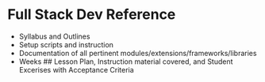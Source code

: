# Full Stack Dev Reference

* Syllabus and Outlines
* Setup scripts and instruction
* Documentation of all pertinent modules/extensions/frameworks/libraries
* Weeks ## Lesson Plan, Instruction material covered, and Student Excerises with Acceptance Criteria
